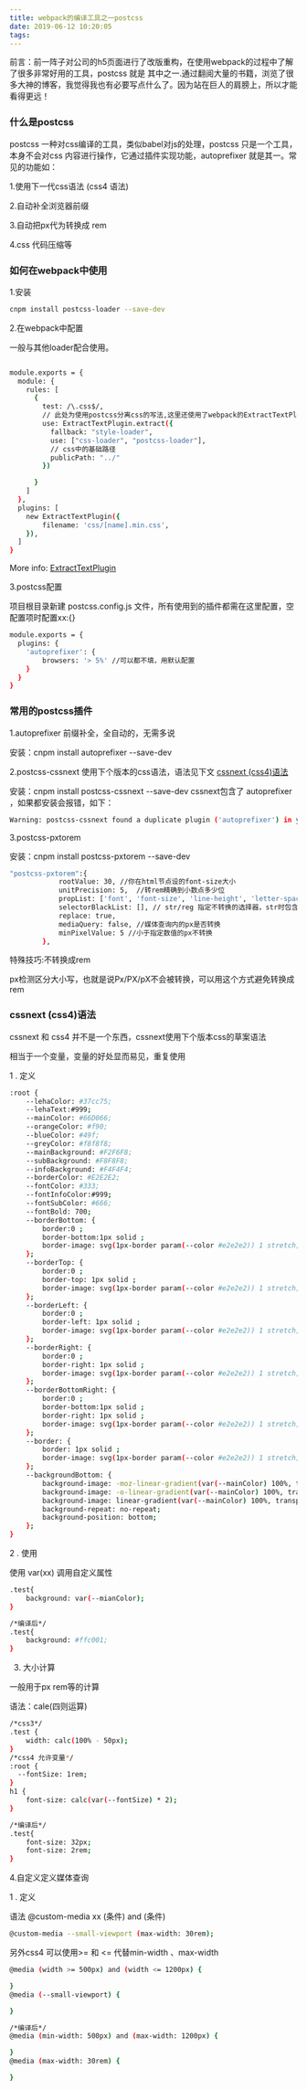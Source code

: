 ```yaml
---
title: webpack的编译工具之一postcss
date: 2019-06-12 10:20:05
tags:
---
```

前言：前一阵子对公司的h5页面进行了改版重构，在使用webpack的过程中了解了很多非常好用的工具，postcss 就是 其中之一.通过翻阅大量的书籍，浏览了很多大神的博客，我觉得我也有必要写点什么了。因为站在巨人的肩膀上，所以才能看得更远！



### 什么是postcss 
postcss 一种对css编译的工具，类似babel对js的处理，postcss 只是一个工具，本身不会对css 内容进行操作，它通过插件实现功能，autoprefixer 就是其一。常见的功能如：

1.使用下一代css语法 (css4 语法)

2.自动补全浏览器前缀

3.自动把px代为转换成 rem

4.css 代码压缩等



### 如何在webpack中使用


1.安装

``` bash
cnpm install postcss-loader --save-dev
```


2.在webpack中配置

一般与其他loader配合使用。

``` bash

module.exports = {
  module: {
    rules: [
      {
        test: /\.css$/,
        // 此处为使用postcss分离css的写法,这里还使用了webpack的ExtractTextPlugin插件来进行分离
        use: ExtractTextPlugin.extract({
          fallback: "style-loader",
          use: ["css-loader", "postcss-loader"],
          // css中的基础路径
          publicPath: "../"          
        })

      }
    ]
  },
  plugins: [
    new ExtractTextPlugin({
        filename: 'css/[name].min.css',
    }),
  ]
}

```
More info: [ExtractTextPlugin](https://www.npmjs.com/package/extract-text-webpack-plugin)


3.postcss配置

项目根目录新建 postcss.config.js 文件，所有使用到的插件都需在这里配置，空配置项时配置xx:{}
``` bash
module.exports = {
  plugins: {
    'autoprefixer': {
        browsers: '> 5%' //可以都不填，用默认配置
    }
  }
}
```



### 常用的postcss插件
1.autoprefixer
前缀补全，全自动的，无需多说

安装：cnpm install autoprefixer --save-dev


2.postcss-cssnext
使用下个版本的css语法，语法见下文 [cssnext (css4)语法](#cssnext)

安装：cnpm install postcss-cssnext --save-dev
cssnext包含了 autoprefixer ，如果都安装会报错，如下：

``` bash
Warning: postcss-cssnext found a duplicate plugin ('autoprefixer') in your postcss plugins. This might be inefficient. You should remove 'autoprefixer' from your postcss plugin list since it's already included by postcss-cssnext.
```


3.postcss-pxtorem

安装：cnpm install postcss-pxtorem --save-dev

``` bash
"postcss-pxtorem":{
            rootValue: 30, //你在html节点设的font-size大小
            unitPrecision: 5,  //转rem精确到小数点多少位
            propList: ['font', 'font-size', 'line-height', 'letter-spacing'],//指定转换成rem的属性，支持 * ！ *代表所有的都转换成rem
            selectorBlackList: [], // str/reg 指定不转换的选择器，str时包含字段即匹配
            replace: true,
            mediaQuery: false, //媒体查询内的px是否转换
            minPixelValue: 5 //小于指定数值的px不转换
        },
```
特殊技巧:不转换成rem

px检测区分大小写，也就是说Px/PX/pX不会被转换，可以用这个方式避免转换成rem



<h3 id="cssnext">cssnext (css4)语法</h3>

cssnext 和 css4 并不是一个东西，cssnext使用下个版本css的草案语法

相当于一个变量，变量的好处显而易见，重复使用


1 . 定义

``` bash
:root {
    --lehaColor: #37cc75; 
    --lehaText:#999;
    --mainColor: #66D066;
    --orangeColor: #f90;
    --blueColor: #49f;
    --greyColor: #f8f8f8;
    --mainBackground: #F2F6F8;
    --subBackground: #F8F8F8;
    --infoBackground: #F4F4F4;
    --borderColor: #E2E2E2;
    --fontColor: #333;
    --fontInfoColor:#999;
    --fontSubColor: #666;
    --fontBold: 700;
    --borderBottom: {
        border:0 ;
        border-bottom:1px solid ;
        border-image: svg(1px-border param(--color #e2e2e2)) 1 stretch;
    };
    --borderTop: {
        border:0 ;
        border-top: 1px solid ; 
        border-image: svg(1px-border param(--color #e2e2e2)) 1 stretch;
    };
    --borderLeft: {
        border:0 ;
        border-left: 1px solid ; 
        border-image: svg(1px-border param(--color #e2e2e2)) 1 stretch;
    };
    --borderRight: {
        border:0 ;
        border-right: 1px solid ; 
        border-image: svg(1px-border param(--color #e2e2e2)) 1 stretch;
    };
    --borderBottomRight: {
        border:0 ;
        border-bottom:1px solid ;
        border-right: 1px solid ; 
        border-image: svg(1px-border param(--color #e2e2e2)) 1 stretch;
    };
    --border: {
        border: 1px solid ; 
        border-image: svg(1px-border param(--color #e2e2e2)) 1 stretch;
    };
    --backgroundBottom: {
        background-image: -moz-linear-gradient(var(--mainColor) 100%, transparent 100%);
        background-image: -o-linear-gradient(var(--mainColor) 100%, transparent 100%);
        background-image: linear-gradient(var(--mainColor) 100%, transparent 100%);
        background-repeat: no-repeat;
        background-position: bottom;
    };
}
```


2 . 使用 

使用 var(xx) 调用自定义属性

``` bash
.test{
    background: var(--mianColor);
}

/*编译后*/
.test{
    background: #ffc001;
}
```


3. 大小计算

一般用于px rem等的计算

语法：cale(四则运算)

``` bash
/*css3*/
.test {
    width: calc(100% - 50px);
}
/*css4 允许变量*/
:root {
  --fontSize: 1rem;
}
h1 {
    font-size: calc(var(--fontSize) * 2);
}

/*编译后*/
.test{
    font-size: 32px;
    font-size: 2rem;
}
```


4.自定义定义媒体查询

1 . 定义

语法 @custom-media xx (条件) and (条件)

``` bash
@custom-media --small-viewport (max-width: 30rem);
```

另外css4 可以使用>= 和 <= 代替min-width 、max-width

``` bash
@media (width >= 500px) and (width <= 1200px) {

}
@media (--small-viewport) {

}

/*编译后*/
@media (min-width: 500px) and (max-width: 1200px) {

}
@media (max-width: 30rem) {

}
```